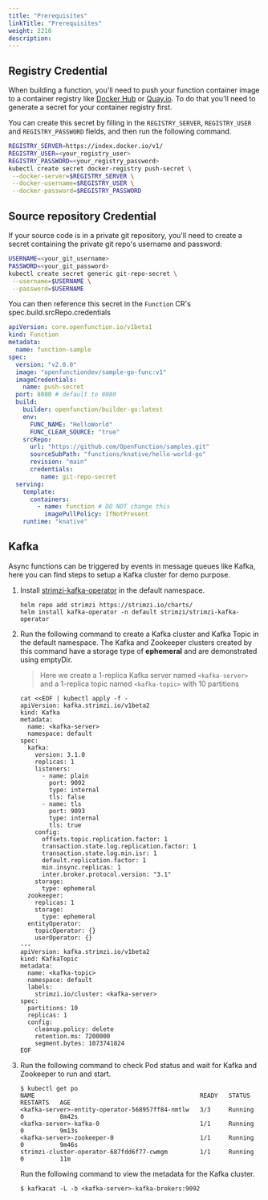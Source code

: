 ```yaml
---
title: "Prerequisites"
linkTitle: "Prerequisites"
weight: 2210
description: 
---
```


## Registry Credential

When building a function, you'll need to push your function container image to a container registry like [Docker Hub](https://hub.docker.com/) or [Quay.io](https://quay.io/). To do that you'll need to generate a secret for your container registry first.

You can create this secret by filling in the `REGISTRY_SERVER`, `REGISTRY_USER` and `REGISTRY_PASSWORD` fields, and then run the following command.

```bash
REGISTRY_SERVER=https://index.docker.io/v1/
REGISTRY_USER=<your_registry_user>
REGISTRY_PASSWORD=<your_registry_password>
kubectl create secret docker-registry push-secret \
 --docker-server=$REGISTRY_SERVER \
 --docker-username=$REGISTRY_USER \
 --docker-password=$REGISTRY_PASSWORD
```

## Source repository Credential

If your source code is in a private git repository, you'll need to create a secret containing the private git repo's username and password:

```bash
USERNAME=<your_git_username>
PASSWORD=<your_git_password>
kubectl create secret generic git-repo-secret \
 --username=$USERNAME \
 --password=$USERNAME
```

You can then reference this secret in the `Function` CR's spec.build.srcRepo.credentials

```yaml
apiVersion: core.openfunction.io/v1beta1
kind: Function
metadata:
  name: function-sample
spec:
  version: "v2.0.0"
  image: "openfunctiondev/sample-go-func:v1"
  imageCredentials:
    name: push-secret
  port: 8080 # default to 8080
  build:
    builder: openfunction/builder-go:latest
    env:
      FUNC_NAME: "HelloWorld"
      FUNC_CLEAR_SOURCE: "true"
    srcRepo:
      url: "https://github.com/OpenFunction/samples.git"
      sourceSubPath: "functions/knative/hello-world-go"
      revision: "main"
      credentials:
         name: git-repo-secret
  serving:
    template:
      containers:
        - name: function # DO NOT change this
          imagePullPolicy: IfNotPresent 
    runtime: "knative"
```

## Kafka

Async functions can be triggered by events in message queues like Kafka, here you can find steps to setup a Kafka cluster for demo purpose.

1. Install [strimzi-kafka-operator](https://github.com/strimzi/strimzi-kafka-operator) in the default namespace.

   ```shell
   helm repo add strimzi https://strimzi.io/charts/
   helm install kafka-operator -n default strimzi/strimzi-kafka-operator
   ```

2. Run the following command to create a Kafka cluster and Kafka Topic in the default namespace. The Kafka and Zookeeper clusters created by this command have a storage type of **ephemeral** and are demonstrated using emptyDir.

   > Here we create a 1-replica Kafka server named `<kafka-server>` and a 1-replica topic named `<kafka-topic>` with 10 partitions

   ```shell
   cat <<EOF | kubectl apply -f -
   apiVersion: kafka.strimzi.io/v1beta2
   kind: Kafka
   metadata:
     name: <kafka-server>
     namespace: default
   spec:
     kafka:
       version: 3.1.0
       replicas: 1
       listeners:
         - name: plain
           port: 9092
           type: internal
           tls: false
         - name: tls
           port: 9093
           type: internal
           tls: true
       config:
         offsets.topic.replication.factor: 1
         transaction.state.log.replication.factor: 1
         transaction.state.log.min.isr: 1
         default.replication.factor: 1
         min.insync.replicas: 1
         inter.broker.protocol.version: "3.1"
       storage:
         type: ephemeral
     zookeeper:
       replicas: 1
       storage:
         type: ephemeral
     entityOperator:
       topicOperator: {}
       userOperator: {}
   ---
   apiVersion: kafka.strimzi.io/v1beta2
   kind: KafkaTopic
   metadata:
     name: <kafka-topic>
     namespace: default
     labels:
       strimzi.io/cluster: <kafka-server>
   spec:
     partitions: 10
     replicas: 1
     config:
       cleanup.policy: delete
       retention.ms: 7200000
       segment.bytes: 1073741824
   EOF
   ```

3. Run the following command to check Pod status and wait for Kafka and Zookeeper to run and start.

   ```shell
   $ kubectl get po
   NAME                                              READY   STATUS        RESTARTS   AGE
   <kafka-server>-entity-operator-568957ff84-nmtlw   3/3     Running       0          8m42s
   <kafka-server>-kafka-0                            1/1     Running       0          9m13s
   <kafka-server>-zookeeper-0                        1/1     Running       0          9m46s
   strimzi-cluster-operator-687fdd6f77-cwmgm         1/1     Running       0          11m
   ```

   Run the following command to view the metadata for the Kafka cluster.

   ```shell
   $ kafkacat -L -b <kafka-server>-kafka-brokers:9092
   ```